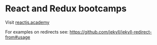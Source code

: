 # React and Redux bootcamps

Visit <a href="http://reactjs.academy">reactjs.academy</a>


For examples on redirects see: https://github.com/jekyll/jekyll-redirect-from#usage
